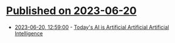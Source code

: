 # [Published on 2023-06-20](index.md)

* [2023-06-20, 12:59:00](https://soylentnews.org/article.pl?sid=23/06/20/0123240&from=rss) - [Today's AI is Artificial Artificial Artificial Intelligence](https://soylentnews.org/article.pl?sid=23/06/20/0123240&from=rss)
